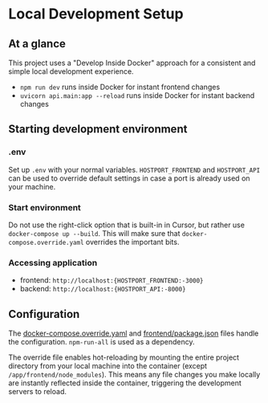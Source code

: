 # Local Development Setup

## At a glance
This project uses a "Develop Inside Docker" approach for a consistent and simple local development experience.
- `npm run dev` runs inside Docker for instant frontend changes
- `uvicorn api.main:app --reload` runs inside Docker for instant backend changes

## Starting development environment

### .env
Set up `.env` with your normal variables. `HOSTPORT_FRONTEND` and `HOSTPORT_API` can be used to override default settings in case a port is already used on your machine.

### Start environment

Do not use the right-click option that is built-in in Cursor, but rather use `docker-compose up --build`. This will make sure that `docker-compose.override.yaml` overrides the important bits.

### Accessing application

- frontend: `http://localhost:{HOSTPORT_FRONTEND:-3000}` 
- backend: `http://localhost:{HOSTPORT_API:-8000}` 

## Configuration

The [docker-compose.override.yaml](docker-compose.override.yaml) and [frontend/package.json](frontend/package.json) files handle the configuration. `npm-run-all` is used as a dependency.

The override file enables hot-reloading by mounting the entire project directory from your local machine into the container (except `/app/frontend/node_modules`). This means any file changes you make locally are instantly reflected inside the container, triggering the development servers to reload.